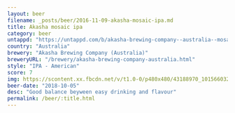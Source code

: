 ```yaml
---
layout: beer
filename: _posts/beer/2016-11-09-akasha-mosaic-ipa.md
title: Akasha mosaic ipa
category: beer
untappd: "https://untappd.com/b/akasha-brewing-company--australia--mosaic-ipa/1863243"
country: "Australia"
brewery: "Akasha Brewing Company (Australia)"
breweryURL: "/brewery/akasha-brewing-company-australia.html"
style: "IPA - American"
score: 7
img: https://scontent.xx.fbcdn.net/v/t1.0-0/p480x480/43188970_10156603266818745_7683694001462968320_n.jpg?_nc_cat=104&_nc_ht=scontent.xx&oh=59e6ef54bf7956a6d0ebca8e0561f822&oe=5D2AD55A
beer-date: "2018-10-05"
desc: "Good balance beyween easy drinking and flavour"
permalink: /beer/:title.html
---
```

